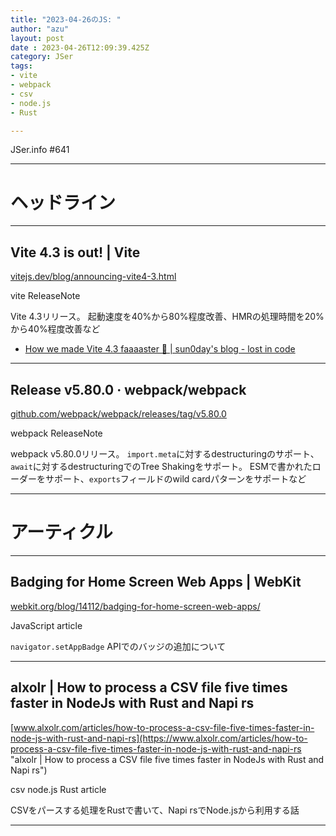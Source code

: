 ```yaml
---
title: "2023-04-26のJS: "
author: "azu"
layout: post
date : 2023-04-26T12:09:39.425Z
category: JSer
tags:
- vite
- webpack
- csv
- node.js
- Rust

---
```


JSer.info #641

----

<h1 class="site-genre">ヘッドライン</h1>

----

## Vite 4.3 is out! | Vite
[vitejs.dev/blog/announcing-vite4-3.html](https://vitejs.dev/blog/announcing-vite4-3.html "Vite 4.3 is out! | Vite")
<p class="jser-tags jser-tag-icon"><span class="jser-tag">vite</span> <span class="jser-tag">ReleaseNote</span></p>

Vite 4.3リリース。
起動速度を40%から80%程度改善、HMRの処理時間を20%から40%程度改善など

- [How we made Vite 4.3 faaaaster 🚀 | sun0day&#039;s blog - lost in code](https://sun0day.github.io/blog/vite/why-vite4_3-is-faster.html "How we made Vite 4.3 faaaaster 🚀 | sun0day&amp;#039;s blog - lost in code")

----

## Release v5.80.0 · webpack/webpack
[github.com/webpack/webpack/releases/tag/v5.80.0](https://github.com/webpack/webpack/releases/tag/v5.80.0 "Release v5.80.0 · webpack/webpack")
<p class="jser-tags jser-tag-icon"><span class="jser-tag">webpack</span> <span class="jser-tag">ReleaseNote</span></p>

webpack v5.80.0リリース。
`import.meta`に対するdestructuringのサポート、`await`に対するdestructuringでのTree Shakingをサポート。
ESMで書かれたローダーをサポート、`exports`フィールドのwild cardパターンをサポートなど


----
<h1 class="site-genre">アーティクル</h1>

----

## Badging for Home Screen Web Apps | WebKit
[webkit.org/blog/14112/badging-for-home-screen-web-apps/](https://webkit.org/blog/14112/badging-for-home-screen-web-apps/ "Badging for Home Screen Web Apps | WebKit")
<p class="jser-tags jser-tag-icon"><span class="jser-tag">JavaScript</span> <span class="jser-tag">article</span></p>

`navigator.setAppBadge` APIでのバッジの追加について


----

## alxolr | How to process a CSV file five times faster in NodeJs with Rust and Napi rs
[www.alxolr.com/articles/how-to-process-a-csv-file-five-times-faster-in-node-js-with-rust-and-napi-rs](https://www.alxolr.com/articles/how-to-process-a-csv-file-five-times-faster-in-node-js-with-rust-and-napi-rs "alxolr | How to process a CSV file five times faster in NodeJs with Rust and Napi rs")
<p class="jser-tags jser-tag-icon"><span class="jser-tag">csv</span> <span class="jser-tag">node.js</span> <span class="jser-tag">Rust</span> <span class="jser-tag">article</span></p>

CSVをパースする処理をRustで書いて、Napi rsでNode.jsから利用する話


----
